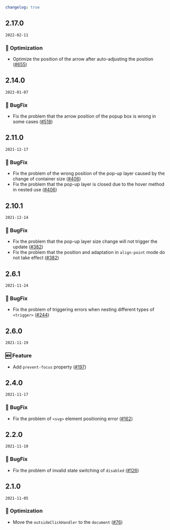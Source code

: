 ```yaml
changelog: true
```

## 2.17.0

`2022-02-11`

### 💎 Optimization

- Optimize the position of the arrow after auto-adjusting the position ([#655](https://github.com/arco-design/arco-design-vue/pull/655))


## 2.14.0

`2022-01-07`

### 🐛 BugFix

- Fix the problem that the arrow position of the popup box is wrong in some cases ([#518](https://github.com/arco-design/arco-design-vue/pull/518))


## 2.11.0

`2021-12-17`

### 🐛 BugFix

- Fix the problem of the wrong position of the pop-up layer caused by the change of container size ([#406](https://github.com/arco-design/arco-design-vue/pull/406))
- Fix the problem that the pop-up layer is closed due to the hover method in nested use ([#406](https://github.com/arco-design/arco-design-vue/pull/406))


## 2.10.1

`2021-12-14`

### 🐛 BugFix

- Fix the problem that the pop-up layer size change will not trigger the update ([#382](https://github.com/arco-design/arco-design-vue/pull/382))
- Fix the problem that the position and adaptation in `align-point` mode do not take effect ([#382](https://github.com/arco-design/arco-design-vue/pull/382))


## 2.6.1

`2021-11-24`

### 🐛 BugFix

- Fix the problem of triggering errors when nesting different types of `<trigger>` ([#244](https://github.com/arco-design/arco-design-vue/pull/244))


## 2.6.0

`2021-11-19`

### 🆕 Feature

- Add `prevent-focus` property ([#197](https://github.com/arco-design/arco-design-vue/pull/197))


## 2.4.0

`2021-11-17`

### 🐛 BugFix

- Fix the problem of `<svg>` element positioning error ([#162](https://github.com/arco-design/arco-design-vue/pull/162))


## 2.2.0

`2021-11-10`

### 🐛 BugFix

- Fix the problem of invalid state switching of `disabled` ([#126](https://github.com/arco-design/arco-design-vue/pull/126))


## 2.1.0

`2021-11-05`

### 💎 Optimization

- Move the `outsideClickHandler` to the `document` ([#76](https://github.com/arco-design/arco-design-vue/pull/76))

